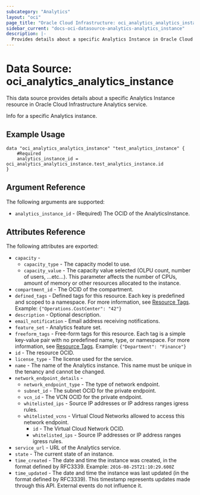 ```yaml
---
subcategory: "Analytics"
layout: "oci"
page_title: "Oracle Cloud Infrastructure: oci_analytics_analytics_instance"
sidebar_current: "docs-oci-datasource-analytics-analytics_instance"
description: |-
  Provides details about a specific Analytics Instance in Oracle Cloud Infrastructure Analytics service
---
```


# Data Source: oci_analytics_analytics_instance
This data source provides details about a specific Analytics Instance resource in Oracle Cloud Infrastructure Analytics service.

Info for a specific Analytics instance.


## Example Usage

```hcl
data "oci_analytics_analytics_instance" "test_analytics_instance" {
	#Required
	analytics_instance_id = oci_analytics_analytics_instance.test_analytics_instance.id
}
```

## Argument Reference

The following arguments are supported:

* `analytics_instance_id` - (Required) The OCID of the AnalyticsInstance. 


## Attributes Reference

The following attributes are exported:

* `capacity` - 
	* `capacity_type` - The capacity model to use. 
	* `capacity_value` - The capacity value selected (OLPU count, number of users, ...etc...). This parameter affects the number of CPUs, amount of memory or other resources allocated to the instance. 
* `compartment_id` - The OCID of the compartment. 
* `defined_tags` - Defined tags for this resource. Each key is predefined and scoped to a namespace. For more information, see [Resource Tags](https://docs.cloud.oracle.com/iaas/Content/General/Concepts/resourcetags.htm).  Example: `{"Operations.CostCenter": "42"}` 
* `description` - Optional description. 
* `email_notification` - Email address receiving notifications. 
* `feature_set` - Analytics feature set. 
* `freeform_tags` - Free-form tags for this resource. Each tag is a simple key-value pair with no predefined name, type, or namespace. For more information, see [Resource Tags](https://docs.cloud.oracle.com/iaas/Content/General/Concepts/resourcetags.htm).  Example: `{"Department": "Finance"}` 
* `id` - The resource OCID. 
* `license_type` - The license used for the service. 
* `name` - The name of the Analytics instance. This name must be unique in the tenancy and cannot be changed. 
* `network_endpoint_details` - 
	* `network_endpoint_type` - The type of network endpoint. 
	* `subnet_id` - The subnet OCID for the private endpoint. 
	* `vcn_id` - The VCN OCID for the private endpoint. 
	* `whitelisted_ips` - Source IP addresses or IP address ranges igress rules. 
	* `whitelisted_vcns` - Virtual Cloud Networks allowed to access this network endpoint. 
		* `id` - The Virtual Cloud Network OCID. 
		* `whitelisted_ips` - Source IP addresses or IP address ranges igress rules. 
* `service_url` - URL of the Analytics service. 
* `state` - The current state of an instance. 
* `time_created` - The date and time the instance was created, in the format defined by RFC3339.  Example: `2016-08-25T21:10:29.600Z` 
* `time_updated` - The date and time the instance was last updated (in the format defined by RFC3339). This timestamp represents updates made through this API. External events do not influence it. 

